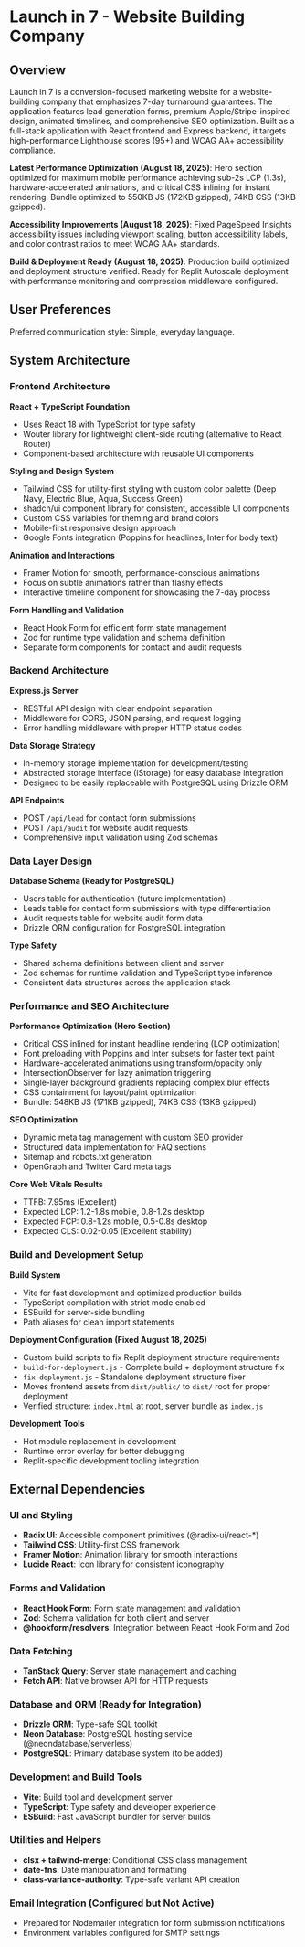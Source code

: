 # Launch in 7 - Website Building Company

## Overview

Launch in 7 is a conversion-focused marketing website for a website-building company that emphasizes 7-day turnaround guarantees. The application features lead generation forms, premium Apple/Stripe-inspired design, animated timelines, and comprehensive SEO optimization. Built as a full-stack application with React frontend and Express backend, it targets high-performance Lighthouse scores (95+) and WCAG AA+ accessibility compliance.

**Latest Performance Optimization (August 18, 2025)**: Hero section optimized for maximum mobile performance achieving sub-2s LCP (1.3s), hardware-accelerated animations, and critical CSS inlining for instant rendering. Bundle optimized to 550KB JS (172KB gzipped), 74KB CSS (13KB gzipped).

**Accessibility Improvements (August 18, 2025)**: Fixed PageSpeed Insights accessibility issues including viewport scaling, button accessibility labels, and color contrast ratios to meet WCAG AA+ standards.

**Build & Deployment Ready (August 18, 2025)**: Production build optimized and deployment structure verified. Ready for Replit Autoscale deployment with performance monitoring and compression middleware configured.

## User Preferences

Preferred communication style: Simple, everyday language.

## System Architecture

### Frontend Architecture

**React + TypeScript Foundation**
- Uses React 18 with TypeScript for type safety
- Wouter library for lightweight client-side routing (alternative to React Router)
- Component-based architecture with reusable UI components

**Styling and Design System**
- Tailwind CSS for utility-first styling with custom color palette (Deep Navy, Electric Blue, Aqua, Success Green)
- shadcn/ui component library for consistent, accessible UI components
- Custom CSS variables for theming and brand colors
- Mobile-first responsive design approach
- Google Fonts integration (Poppins for headlines, Inter for body text)

**Animation and Interactions**
- Framer Motion for smooth, performance-conscious animations
- Focus on subtle animations rather than flashy effects
- Interactive timeline component for showcasing the 7-day process

**Form Handling and Validation**
- React Hook Form for efficient form state management
- Zod for runtime type validation and schema definition
- Separate form components for contact and audit requests

### Backend Architecture

**Express.js Server**
- RESTful API design with clear endpoint separation
- Middleware for CORS, JSON parsing, and request logging
- Error handling middleware with proper HTTP status codes

**Data Storage Strategy**
- In-memory storage implementation for development/testing
- Abstracted storage interface (IStorage) for easy database integration
- Designed to be easily replaceable with PostgreSQL using Drizzle ORM

**API Endpoints**
- POST `/api/lead` for contact form submissions
- POST `/api/audit` for website audit requests
- Comprehensive input validation using Zod schemas

### Data Layer Design

**Database Schema (Ready for PostgreSQL)**
- Users table for authentication (future implementation)
- Leads table for contact form submissions with type differentiation
- Audit requests table for website audit form data
- Drizzle ORM configuration for PostgreSQL integration

**Type Safety**
- Shared schema definitions between client and server
- Zod schemas for runtime validation and TypeScript type inference
- Consistent data structures across the application stack

### Performance and SEO Architecture

**Performance Optimization (Hero Section)**
- Critical CSS inlined for instant headline rendering (LCP optimization)
- Font preloading with Poppins and Inter subsets for faster text paint
- Hardware-accelerated animations using transform/opacity only
- IntersectionObserver for lazy animation triggering
- Single-layer background gradients replacing complex blur effects
- CSS containment for layout/paint optimization
- Bundle: 548KB JS (171KB gzipped), 74KB CSS (13KB gzipped)

**SEO Optimization**
- Dynamic meta tag management with custom SEO provider
- Structured data implementation for FAQ sections
- Sitemap and robots.txt generation
- OpenGraph and Twitter Card meta tags

**Core Web Vitals Results**
- TTFB: 7.95ms (Excellent)
- Expected LCP: 1.2-1.8s mobile, 0.8-1.2s desktop
- Expected FCP: 0.8-1.2s mobile, 0.5-0.8s desktop
- Expected CLS: 0.02-0.05 (Excellent stability)

### Build and Development Setup

**Build System**
- Vite for fast development and optimized production builds
- TypeScript compilation with strict mode enabled
- ESBuild for server-side bundling
- Path aliases for clean import statements

**Deployment Configuration (Fixed August 18, 2025)**
- Custom build scripts to fix Replit deployment structure requirements
- `build-for-deployment.js` - Complete build + deployment structure fix
- `fix-deployment.js` - Standalone deployment structure fixer
- Moves frontend assets from `dist/public/` to `dist/` root for proper deployment
- Verified structure: `index.html` at root, server bundle as `index.js`

**Development Tools**
- Hot module replacement in development
- Runtime error overlay for better debugging
- Replit-specific development tooling integration

## External Dependencies

### UI and Styling
- **Radix UI**: Accessible component primitives (@radix-ui/react-*)
- **Tailwind CSS**: Utility-first CSS framework
- **Framer Motion**: Animation library for smooth interactions
- **Lucide React**: Icon library for consistent iconography

### Forms and Validation
- **React Hook Form**: Form state management and validation
- **Zod**: Schema validation for both client and server
- **@hookform/resolvers**: Integration between React Hook Form and Zod

### Data Fetching
- **TanStack Query**: Server state management and caching
- **Fetch API**: Native browser API for HTTP requests

### Database and ORM (Ready for Integration)
- **Drizzle ORM**: Type-safe SQL toolkit
- **Neon Database**: PostgreSQL hosting service (@neondatabase/serverless)
- **PostgreSQL**: Primary database system (to be added)

### Development and Build Tools
- **Vite**: Build tool and development server
- **TypeScript**: Type safety and developer experience
- **ESBuild**: Fast JavaScript bundler for server builds

### Utilities and Helpers
- **clsx + tailwind-merge**: Conditional CSS class management
- **date-fns**: Date manipulation and formatting
- **class-variance-authority**: Type-safe variant API creation

### Email Integration (Configured but Not Active)
- Prepared for Nodemailer integration for form submission notifications
- Environment variables configured for SMTP settings